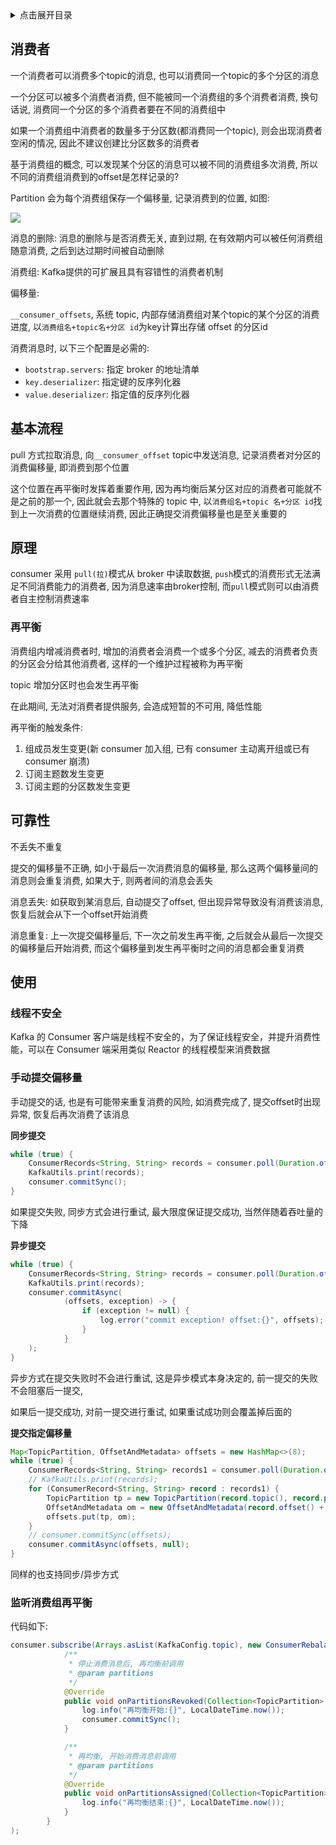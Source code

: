 <details>
<summary>点击展开目录</summary>
<!-- TOC -->

- [消费者](#消费者)
- [基本流程](#基本流程)
- [原理](#原理)
    - [再平衡](#再平衡)
- [可靠性](#可靠性)
- [使用](#使用)
    - [线程不安全](#线程不安全)
    - [手动提交偏移量](#手动提交偏移量)
    - [监听消费组再平衡](#监听消费组再平衡)

<!-- /TOC -->
</details>

## 消费者

一个消费者可以消费多个topic的消息, 也可以消费同一个topic的多个分区的消息

一个分区可以被多个消费者消费, 但不能被同一个消费组的多个消费者消费, 换句话说, 消费同一个分区的多个消费者要在不同的消费组中

如果一个消费组中消费者的数量多于分区数(都消费同一个topic), 则会出现消费者空闲的情况, 因此不建议创建比分区数多的消费者

基于消费组的概念, 可以发现某个分区的消息可以被不同的消费组多次消费, 所以不同的消费组消费到的offset是怎样记录的?

Partition 会为每个消费组保存一个偏移量, 记录消费到的位置, 如图:

![](https://gitee.com/LuVx/img/raw/master/kafka/kafka_Partition与消费模型.png)

消息的删除: 消息的删除与是否消费无关, 直到过期, 在有效期内可以被任何消费组随意消费, 之后到达过期时间被自动删除

消费组: Kafka提供的可扩展且具有容错性的消费者机制

偏移量:

`__consumer_offsets`, 系统 topic, 内部存储消费组对某个topic的某个分区的消费进度, 以`消费组名+topic名+分区 id`为key计算出存储 offset 的分区id

消费消息时, 以下三个配置是必需的:

* `bootstrap.servers`: 指定 broker 的地址清单
* `key.deserializer`: 指定键的反序列化器
* `value.deserializer`: 指定值的反序列化器

## 基本流程

pull 方式拉取消息, 向`__consumer_offset` topic中发送消息, 记录消费者对分区的消费偏移量, 即消费到那个位置

这个位置在再平衡时发挥着重要作用, 因为再均衡后某分区对应的消费者可能就不是之前的那一个, 因此就会去那个特殊的 topic 中, 以`消费组名+topic 名+分区 id`找到上一次消费的位置继续消费, 因此正确提交消费偏移量也是至关重要的

## 原理

consumer 采用 `pull(拉)`模式从 broker 中读取数据, `push`模式的消费形式无法满足不同消费能力的消费者, 因为消息速率由broker控制, 而`pull`模式则可以由消费者自主控制消费速率

### 再平衡

消费组内增减消费者时, 增加的消费者会消费一个或多个分区, 减去的消费者负责的分区会分给其他消费者, 这样的一个维护过程被称为再平衡

topic 增加分区时也会发生再平衡

在此期间, 无法对消费者提供服务, 会造成短暂的不可用, 降低性能

再平衡的触发条件:
1. 组成员发生变更(新 consumer 加入组, 已有 consumer 主动离开组或已有 consumer 崩溃)
2. 订阅主题数发生变更
3. 订阅主题的分区数发生变更

## 可靠性

不丢失不重复

提交的偏移量不正确, 如小于最后一次消费消息的偏移量, 那么这两个偏移量间的消息则会重复消费, 如果大于, 则两者间的消息会丢失

消息丢失: 如获取到某消息后, 自动提交了offset, 但出现异常导致没有消费该消息, 恢复后就会从下一个offset开始消费

消息重复: 上一次提交偏移量后, 下一次之前发生再平衡, 之后就会从最后一次提交的偏移量后开始消费, 而这个偏移量到发生再平衡时之间的消息都会重复消费

## 使用

### 线程不安全

Kafka 的 Consumer 客户端是线程不安全的，为了保证线程安全，并提升消费性能，可以在 Consumer 端采用类似 Reactor 的线程模型来消费数据

### 手动提交偏移量

手动提交的话, 也是有可能带来重复消费的风险, 如消费完成了, 提交offset时出现异常, 恢复后再次消费了该消息

**同步提交**

```Java
while (true) {
    ConsumerRecords<String, String> records = consumer.poll(Duration.ofMillis(100));
    KafkaUtils.print(records);
    consumer.commitSync();
}
```

如果提交失败, 同步方式会进行重试, 最大限度保证提交成功, 当然伴随着吞吐量的下降

**异步提交**

```Java
while (true) {
    ConsumerRecords<String, String> records = consumer.poll(Duration.ofMillis(100));
    KafkaUtils.print(records);
    consumer.commitAsync(
            (offsets, exception) -> {
                if (exception != null) {
                    log.error("commit exception! offset:{}", offsets);
                }
            }
    );
}
```

异步方式在提交失败时不会进行重试, 这是异步模式本身决定的, 前一提交的失败不会阻塞后一提交,

如果后一提交成功, 对前一提交进行重试, 如果重试成功则会覆盖掉后面的

**提交指定偏移量**

```Java
Map<TopicPartition, OffsetAndMetadata> offsets = new HashMap<>(8);
while (true) {
    ConsumerRecords<String, String> records1 = consumer.poll(Duration.ofMillis(100));
    // KafkaUtils.print(records);
    for (ConsumerRecord<String, String> record : records1) {
        TopicPartition tp = new TopicPartition(record.topic(), record.partition());
        OffsetAndMetadata om = new OffsetAndMetadata(record.offset() + 1, "nothing");
        offsets.put(tp, om);
    }
    // consumer.commitSync(offsets);
    consumer.commitAsync(offsets, null);
}
```

同样的也支持同步/异步方式

### 监听消费组再平衡

代码如下:

```Java
consumer.subscribe(Arrays.asList(KafkaConfig.topic), new ConsumerRebalanceListener() {
            /**
             * 停止消费消息后, 再均衡前调用
             * @param partitions
             */
            @Override
            public void onPartitionsRevoked(Collection<TopicPartition> partitions) {
                log.info("再均衡开始:{}", LocalDateTime.now());
                consumer.commitSync();
            }

            /**
             * 再均衡, 开始消费消息前调用
             * @param partitions
             */
            @Override
            public void onPartitionsAssigned(Collection<TopicPartition> partitions) {
                log.info("再均衡结束:{}", LocalDateTime.now());
            }
        }
);
```
